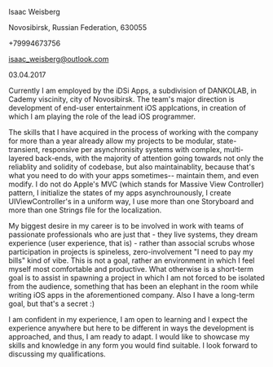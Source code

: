 Isaac Weisberg

Novosibirsk, Russian Federation, 630055

+79994673756

isaac_weisberg@outlook.com

03.04.2017

Currently I am employed by the iDSi Apps, a subdivision of DANKOLAB, in Cademy viscinity, city of Novosibirsk. The team's major direction is development of end-user entertainment iOS applcations, in creation of which I am playing the role of the lead iOS programmer.

The skills that I have acquired in the process of working with the company for more than a year already allow my projects to be modular, state-transient, responsive per asynchronisity systems with complex, multi-layered back-ends, with the majority of attention going towards not only the reliablity and solidity of codebase, but also maintainablity, because that's what you need to do with your apps sometimes-- maintain them, and even modify. I do not do Apple's MVC (which stands for Massive View Controller) pattern, I initialize the states of my apps asynchrounously, I create UIViewController's in a uniform way, I use more than one Storyboard and more than one Strings file for the localization.

My biggest desire in my career is to be involved in work with teams of passionate professionals who are just that - they live systems, they dream experience (user experience, that is) - rather than associal scrubs whose participation in projects is spineless, zero-involvement "I need to pay my bills" kind of vibe. This is not a goal, rather an environment in which I feel myself most comfortable and productive. What otherwise is a short-term goal is to assist in spawning a project in which I am not forced to be isolated from the audience, something that has been an elephant in the room while writing iOS apps in the aforementioned company. Also I have a long-term goal, but that's a secret :)

I am confident in my experience, I am open to learning and I expect the experience anywhere but here to be different in ways the development is approached, and thus, I am ready to adapt. I would like to showcase my skills and knowledge in any form you would find suitable. I look forward to discussing my qualifications.
